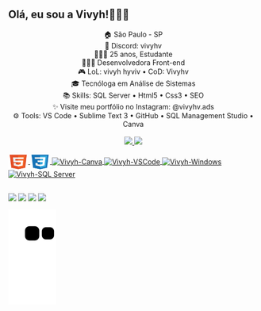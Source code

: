 ## Olá, eu sou a Vivyh!🙋🏻‍♀️
<div align="center">
🏠 São Paulo - SP <br>
🐸 Discord: vivyhv <br>
💁🏻‍♀️ 25 anos, Estudante <br>
👩🏻‍💻 Desenvolvedora Front-end <br>
🎮 LoL: vivyh hyviv • CoD: Vivyhv <br>
🎓 Tecnóloga em Análise de Sistemas <br>
📚 Skills: SQL Server • Html5 • Css3 • SEO <br>
✨ Visite meu portfólio no Instagram: @vivyhv.ads <br>
⚙️ Tools: VS Code • Sublime Text 3 • GitHub • SQL Management Studio • Canva
  </div>
  <br>


<div align="center">
  <a href="https://github.com/vivyhv">
  <img height="268em" widht="100%" src="https://github-readme-stats.vercel.app/api?username=vivyhv&show_icons=true&theme=gotham&include_all_commits=true&count_private=true"/>
  <img height="300em" widht="100%" src="https://github-readme-stats.vercel.app/api/top-langs/?username=vivyhv&layout=compact&langs_count=7&theme=gotham"/>
</div>
    
<div style="display: inline_block"><br>
  <img align="center" alt="Vivyh-HTML5" height="30" width="40" src="https://raw.githubusercontent.com/devicons/devicon/master/icons/html5/html5-original.svg">
  <img align="center" alt="Vivyh-CSS3" height="30" width="40" src="https://raw.githubusercontent.com/devicons/devicon/master/icons/css3/css3-original.svg">
  <img align="center" alt="Vivyh-Canva" height="30" width="40" src="https://cdn.jsdelivr.net/gh/devicons/devicon/icons/canva/canva-original.svg"/>
  <img align="center" alt="Vivyh-VSCode" height="30" width="40" src="https://cdn.jsdelivr.net/gh/devicons/devicon/icons/vscode/vscode-original-wordmark.svg"/>
  <img align="center" alt="Vivyh-Windows" height="30" width="40" src="https://cdn.jsdelivr.net/gh/devicons/devicon/icons/windows8/windows8-original.svg"/>
  <img align="center" alt="Vivyh-SQL Server" height="30" width="40" src="https://cdn.jsdelivr.net/gh/devicons/devicon/icons/microsoftsqlserver/microsoftsqlserver-plain.svg"/>
  </div>
 

          
  ##
 
<div>
  <a href="https://instagram.com/vivyhv.ads" target="_blank"><img src="https://img.shields.io/badge/-Instagram-%23E4405F?style=for-the-badge&logo=instagram&logoColor=white" target="_blank"></a>
  <a href = "mailto:vivyh.nascimento10@hotmail.com"><img src="https://img.shields.io/badge/-Outlook-%23333?style=for-the-badge&logo=gmail&logoColor=blue" target="_blank"></a>
  <a href="https://www.linkedin.com/in/vivianefeitosa10" target="_blank"><img src="https://img.shields.io/badge/-LinkedIn-%230077B5?style=for-the-badge&logo=linkedin&logoColor=white" target="_blank"></a>
  <a href="https://discord.gg/jYtwZsR7Xs" target="_blank"><img src="https://img.shields.io/badge/-Discord-7289DA?style=for-the-badge&logo=discord&logoColor=white" target="_blank"></a>
 
  
 ![Snake animation](https://github.com/vivyhv/vivyhv/blob/output/github-contribution-grid-snake.svg)
</div>
